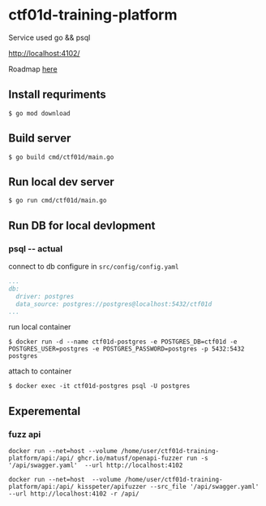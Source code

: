 # ctf01d-training-platform

Service used go && psql

[http://localhost:4102/](http://localhost:4102/)

Roadmap [here](TODO.md)

## Install requriments

```shell
$ go mod download
```

## Build server

```shell
$ go build cmd/ctf01d/main.go
```

## Run local dev server

```shell
$ go run cmd/ctf01d/main.go
```

## Run DB for local devlopment

### psql -- actual

connect to db configure in `src/config/config.yaml`

```yaml
...
db:
  driver: postgres
  data_source: postgres://postgres@localhost:5432/ctf01d
...
```

run local container

```shell
$ docker run -d --name ctf01d-postgres -e POSTGRES_DB=ctf01d -e POSTGRES_USER=postgres -e POSTGRES_PASSWORD=postgres -p 5432:5432 postgres
```

attach to container

```shell
$ docker exec -it ctf01d-postgres psql -U postgres
```

## Experemental

### fuzz api

```shell
docker run --net=host --volume /home/user/ctf01d-training-platform/api:/api/ ghcr.io/matusf/openapi-fuzzer run -s '/api/swagger.yaml'  --url http://localhost:4102

docker run --net=host  --volume /home/user/ctf01d-training-platform/api:/api/ kisspeter/apifuzzer --src_file '/api/swagger.yaml'  --url http://localhost:4102 -r /api/
```
